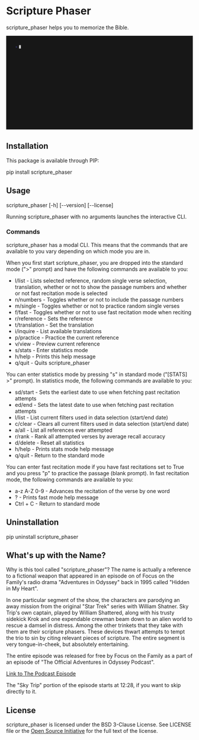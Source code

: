 # Scripture Phaser

scripture_phaser helps you to memorize the Bible.

![scripture_phaser Demo](doc/demo.gif)

## Installation

This package is available through PIP:

pip install scripture_phaser

## Usage

scripture_phaser [-h] [--version] [--license]

Running scripture_phaser with no arguments launches the interactive CLI.

### Commands

scripture_phaser has a modal CLI. This means that the commands that are available to you vary depending on which mode you are in.

When you first start scripture_phaser, you are dropped into the standard mode (">" prompt) and have the following commands are available to you:

* l/list        - Lists selected reference, random single verse selection, translation, whether or not to show the passage numbers and whether or not fast recitation mode is selected
* n/numbers     - Toggles whether or not to include the passage numbers
* m/single      - Toggles whether or not to practice random single verses
* f/fast        - Toggles whether or not to use fast recitation mode when reciting
* r/reference   - Sets the reference
* t/translation - Set the translation
* i/inquire     - List available translations
* p/practice    - Practice the current reference
* v/view        - Preview current reference
* s/stats       - Enter statistics mode
* h/help        - Prints this help message
* q/quit        - Quits scripture_phaser

You can enter statistics mode by pressing "s" in standard mode ("\[STATS\] >" prompt). In statistics mode, the following commands are available to you:

* sd/start      - Sets the earliest date to use when fetching past recitation attempts
* ed/end        - Sets the latest date to use when fetching past recitation attempts
* l/list        - List current filters used in data selection (start/end date)
* c/clear       - Clears all current filters used in data selection (start/end date)
* a/all         - List all references ever attempted
* r/rank        - Rank all attempted verses by average recall accuracy
* d/delete      - Reset all statistics
* h/help        - Prints stats mode help message
* q/quit        - Return to the standard mode

You can enter fast recitation mode if you have fast recitations set to True and you press "p" to practice the passage (blank prompt). In fast recitation mode, the following commands are available to you:

* a-z A-Z 0-9   - Advances the recitation of the verse by one word
* ?             - Prints fast mode help message
* Ctrl + C      - Return to standard mode

## Uninstallation

pip uninstall scripture_phaser

## What's up with the Name?

Why is this tool called "scripture_phaser"? The name is actually a reference to a fictional weapon that appeared in an episode on of Focus on the Family's radio drama "Adventures in Odyssey" back in 1995 called "Hidden in My Heart".

In one particular segment of the show, the characters are parodying an away mission from the original "Star Trek" series with William Shatner. Sky Trip's own captain, played by William Shattered, along with his trusty sidekick Krok and one expendable crewman beam down to an alien world to rescue a damsel in distress. Among the other trinkets that they take with them are their scripture phasers. These devices thwart attempts to tempt the trio to sin by citing relevant pieces of scripture. The entire segment is very tongue-in-cheek, but absolutely entertaining.

The entire episode was released for free by Focus on the Family as a part of an episode of "The Official Adventures in Odyssey Podcast".

[Link to The Podcast Episode](https://www.oneplace.com/ministries/the-official-adventures-in-odyssey-podcast/player/june-13-2007-free-adventures-in-odyssey-episode-hidden-in-my-heart-798810.html)

The "Sky Trip" portion of the episode starts at 12:28, if you want to skip directly to it.

## License

scripture_phaser is licensed under the BSD 3-Clause License. See LICENSE file or the [Open Source Initiative](https://opensource.org/license/bsd-3-clause/) for the full text of the license.

